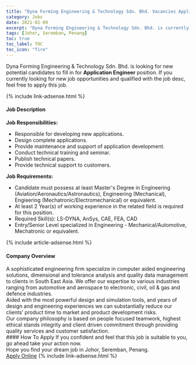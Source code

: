 ```yaml
---
title: "Dyna Forming Engineering & Technology Sdn. Bhd. Vacancies Application Engineer" 
category: Jobs 
date: 2021-02-09 
excerpt: "Dyna Forming Engineering & Technology Sdn. Bhd. is currently looking for suitable person to fill in the Application Engineer which based in Johor, Seremban, Penang" 
tags: [Johor, Seremban, Penang] 
toc: true 
toc_label: TOC 
toc_icon: "fire" 
--- 
```


<p>Dyna Forming Engineering & Technology Sdn. Bhd. is looking for new potential candidates to fill in for <b>Application Engineer</b> position. If you currently looking for new job opportunities and qualified with the job desc, feel free to apply this job.
</p>{% include link-adsense.html %} 
<div><div><h4>Job Description</h4></div><div><div><span><div><p><strong>Job Responsibilities:</strong></p><ul><li>Responsible for developing new applications.</li><li>Design complete applications.</li><li>Provide maintenance and support of application development.</li><li>Conduct technical training and seminar.</li><li>Publish technical papers.</li><li>Provide technical support to customers.&#160;</li></ul><p><strong>Job Requirements:</strong></p><ul><li>Candidate must possess at least Master's Degree in Engineering (Aviation/Aeronautics/Astronautics), Engineering (Mechanical), Engieering (Mechatronic/Electromechanical) or equivalent.</li><li>At least 2 Year(s) of working experience in the related field is required for this position.</li><li>Required Skill(s): LS-DYNA, AnSys, CAE, FEA, CAD</li><li>Entry/Senior Level specialized in Engineering - Mechanical/Automotive, Mechatronic or equivalent.</li></ul></div></span></div></div></div> 
{% include article-adsense.html %} 
<div><div><h4>Company Overview</h4></div><div><div><span><div><div>
<div>A sophisticated engineering firm specialize in computer aided engineering solutions, dimensional and tolerance analysis and quality data management to clients in South East Asia. We offer our expertise to various industries ranging from automotive and aerospace to electronic, civil, oil &amp; gas and defence industries.</div>
<div>Aided with the most powerful design and simulation tools, and years of design and engineering experiences we can substantially reduce our clients&#8217; product time to market and product development risks.</div>
<div>Our company philosophy is based on people focused teamwork, highest ethical stands integrity and client driven commitment through providing quality services and customer satisfaction.</div>
</div></div></span></div></div></div> 
#### How To Apply 
If you confident and feel that this job is suitable to you, go ahead take your action now. <br/> 
Hope you find your dream job in Johor, Seremban, Penang. <br/> 
<a href="https://www.jobstreet.com.my/en/job/application-engineer-4479129?jobId=jobstreet-my-job-4479129&" class="btn btn--info" target="_blank" rel="nofollow noopenner">Apply Online</a> 
{% include link-adsense.html %} 